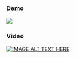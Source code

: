 ### Demo

<img src="Gif/Demo.gif"/>

### Video 

[![IMAGE ALT TEXT HERE](https://img.youtube.com/vi/YFZ2cP8NrfM/0.jpg)](https://www.youtube.com/watch?v=YFZ2cP8NrfM)
